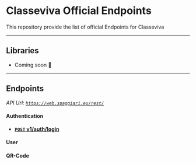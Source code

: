 # Classeviva Official Endpoints
This repository provide the list of official Endpoints for Classeviva

***

## Libraries
* Coming soon 👻

***

## Endpoints
_API Url: <code>https://web.spaggiari.eu/rest/</code>_
#### Authentication
- **[<code>POST</code> v1/auth/login]()**

#### User

#### QR-Code
